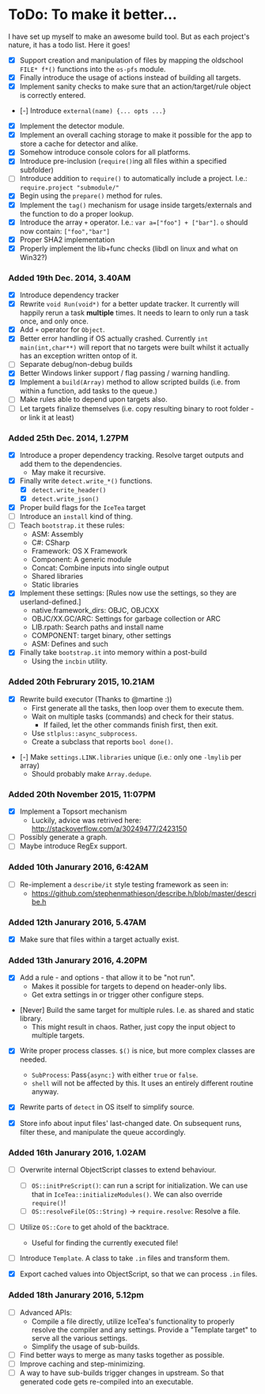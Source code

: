 # ToDo: To make it better...

I have set up myself to make an awesome build tool. But as each project's nature, it has a todo list. Here it goes!

- [X] Support creation and manipulation of files by mapping the oldschool `FILE* f*()` functions into the `os-pfs` module.
- [X] Finally introduce the usage of actions instead of building all targets.
- [X] Implement sanity checks to make sure that an action/target/rule object is correctly entered.
- [-] Introduce `external(name) {... opts ...}`
- [X] Implement the detector module.
- [X] Implement an overall caching storage to make it possible for the app to store a cache for detector and alike.
- [X] Somehow introduce console colors for all platforms.
- [X] Introduce pre-inclusion (`require()`ing all files within a specified subfolder)
- [ ] Introduce addition to `require()` to automatically include a project. I.e.: `require.project "submodule/"`
- [X] Begin using the `prepare()` method for rules.
- [X] Implement the `tag()` mechanism for usage inside targets/externals and the function to do a proper lookup.
- [X] Introduce the array `+` operator. I.e.: `var a=["foo"] + ["bar"]`. `o` should now contain: `["foo","bar"]`
- [X] Proper SHA2 implementation
- [X] Properly implement the lib+func checks (libdl on linux and what on Win32?)

### Added 19th Dec. 2014, 3.40AM
- [X] Introduce dependency tracker
- [X] Rewrite `void Run(void*)` for a better update tracker. It currently will happily rerun a task **multiple** times. It needs to learn to only run a task once, and only once.
- [X] Add `+` operator for `Object`.
- [X] Better error handling if OS actually crashed. Currently `int main(int,char**)` will report that no targets were built whilst it actually has an exception written ontop of it.
- [ ] Separate debug/non-debug builds
- [X] Better Windows linker support / flag passing / warning handling.
- [X] Implement a `build(Array)` method to allow scripted builds (i.e. from within a function, add tasks to the queue.)
- [ ] Make rules able to depend upon targets also.
- [ ] Let targets finalize themselves (i.e. copy resulting binary to root folder - or link it at least)

### Added 25th Dec. 2014, 1.27PM
- [X] Introduce a proper dependency tracking. Resolve target outputs and add them to the dependencies.
    * May make it recursive.
- [X] Finally write `detect.write_*()` functions.
    - [X] `detect.write_header()`
    - [X] `detect.write_json()`
- [X] Proper build flags for the `IceTea` target
- [ ] Introduce an `install` kind of thing.
- [ ] Teach `bootstrap.it` these rules:
    * ASM: Assembly
    * C#: CSharp
    * Framework: OS X Framework
    * Component: A generic module
    * Concat: Combine inputs into single output
    * Shared libraries
    * Static libraries
- [X] Implement these settings: [Rules now use the settings, so they are userland-defined.]
    * native.framework_dirs: OBJC, OBJCXX
    * OBJC/XX.GC/ARC: Settings for garbage collection or ARC
    * LIB.rpath: Search paths and install name
    * COMPONENT: target binary, other settings
    * ASM: Defines and such
- [X] Finally take `bootstrap.it` into memory within a post-build
    - Using the `incbin` utility.

### Added 20th Februrary 2015, 10.21AM
- [X] Rewrite build executor (Thanks to @martine :))
    * First generate all the tasks, then loop over them to execute them.
    * Wait on multiple tasks (commands) and check for their status.
        * If failed, let the other commands finish first, then exit.
    - Use `stlplus::async_subprocess`.
    - Create a subclass that reports `bool done()`.
- [-] Make `settings.LINK.libraries` unique (i.e.: only one `-lmylib` per array)
    - Should probably make `Array.dedupe`.

### Added 20th November 2015, 11:07PM
- [X] Implement a Topsort mechanism
    * Luckily, advice was retrived here: http://stackoverflow.com/a/30249477/2423150
- [ ] Possibly generate a graph.
- [ ] Maybe introduce RegEx support.

### Added 10th Janurary 2016, 6:42AM
- [ ] Re-implement a `describe/it` style testing framework as seen in:
    - https://github.com/stephenmathieson/describe.h/blob/master/describe.h

### Added 12th Janurary 2016, 5.47AM
- [X] Make sure that files within a target actually exist.

### Added 13th Janurary 2016, 4.20PM
- [X] Add a rule - and options - that allow it to be "not run".
    - Makes it possible for targets to depend on header-only libs.
    - Get extra settings in or trigger other configure steps.
- [Never] Build the same target for multiple rules. I.e. as shared and static library.
    - This might result in chaos. Rather, just copy the input object to multiple targets.
- [X] Write proper process classes. `$()` is nice, but more complex classes are needed.
    - `SubProcess`: Pass`{async:}` with either `true` or `false`.
    - `shell` will not be affected by this. It uses an entirely different routine anyway.
- [X] Rewrite parts of `detect` in OS itself to simplify source.
- [X] Store info about input files' last-changed date. On subsequent runs, filter these, and manipulate the queue accordingly.


### Added 16th Janurary 2016, 1.02AM
- [ ] Overwrite internal ObjectScript classes to extend behaviour.
    - [ ] `OS::initPreScript()`: can run a script for initialization. We can use that in `IceTea::initializeModules()`. We can also override `require()`!
    - [ ] `OS::resolveFile(OS::String)` -> `require.resolve`: Resolve a file.
- [ ] Utilize `OS::Core` to get ahold of the backtrace.
    - Useful for finding the currently executed file!
- [ ] Introduce `Template`. A class to take `.in` files and transform them.
- [X] Export cached values into ObjectScript, so that we can process `.in` files.


### Added 18th Janurary 2016, 5.12pm
- [ ] Advanced APIs:
    - Compile a file directly, utilize IceTea's functionality to properly resolve the compiler and any settings. Provide a "Template target" to serve all the various settings.
    - Simplify the usage of sub-builds.
- [ ] Find better ways to merge as many tasks together as possible.
- [ ] Improve caching and step-minimizing.
- [ ] A way to have sub-builds trigger changes in upstream. So that generated code gets re-compiled into an executable.
